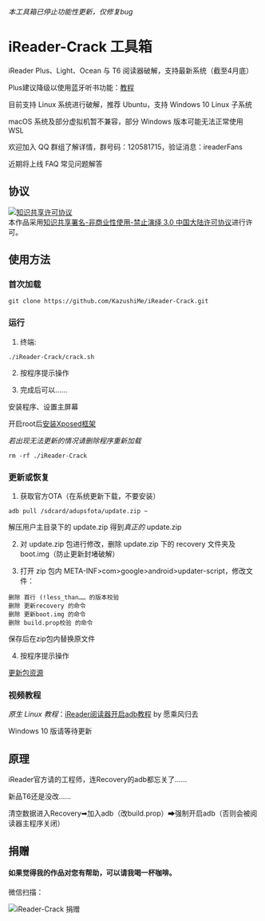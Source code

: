 *本工具箱已停止功能性更新，仅修复bug*

# iReader-Crack 工具箱

iReader Plus、Light、Ocean 与 T6 阅读器破解，支持最新系统（截至4月底）

Plus建议降级以使用蓝牙听书功能：[教程](https://www.einkfans.com/thread-60.htm)

目前支持 Linux 系统进行破解，推荐 Ubuntu，支持 Windows 10 Linux 子系统

macOS 系统及部分虚拟机暂不兼容，部分 Windows 版本可能无法正常使用 WSL

欢迎加入 QQ 群组了解详情，群号码：120581715，验证消息：ireaderFans

近期将上线 FAQ 常见问题解答

## 协议

<a rel="license" href="http://creativecommons.org/licenses/by-nc-nd/3.0/cn/"><img alt="知识共享许可协议" style="border-width:0" src="https://i.creativecommons.org/l/by-nc-nd/3.0/cn/88x31.png" /></a><br />本作品采用<a rel="license" href="http://creativecommons.org/licenses/by-nc-nd/3.0/cn/">知识共享署名-非商业性使用-禁止演绎 3.0 中国大陆许可协议</a>进行许可。

## 使用方法

### 首次加载

```
git clone https://github.com/KazushiMe/iReader-Crack.git
```

### 运行

1. 终端:

```
./iReader-Crack/crack.sh
```

2. 按程序提示操作

3. 完成后可以……

安装程序、设置主屏幕

开启root后[安装Xposed框架](https://www.einkfans.com/thread-51.htm)

*若出现无法更新的情况请删除程序重新加载*

```
rm -rf ./iReader-Crack
```

### 更新或恢复

1.	获取官方OTA（在系统更新下载，不要安装）

```
adb pull /sdcard/adupsfota/update.zip ~
```

解压用户主目录下的 update.zip 得到*真正的* update.zip

2.	对 update.zip 包进行修改，删除 update.zip 下的 recovery 文件夹及 boot.img（防止更新封堵破解）

3.	打开 zip 包内 META-INF>com>google>android>updater-script，修改文件：

```
删除 首行 (!less_than…… 的版本校验
删除 更新recovery 的命令
删除 更新boot.img 的命令
删除 build.prop校验 的命令
```

保存后在zip包内替换原文件

4.	按程序提示操作

[更新包资源](https://www.einkfans.com/thread-2.htm)

### 视频教程

*原生 Linux 教程*：[iReader阅读器开启adb教程](https://www.bilibili.com/video/av21532543/)  by 愿乘风归去

Windows 10 版请等待更新

## 原理

iReader官方请的工程师，连Recovery的adb都忘关了……

新品T6还是没改……

清空数据进入Recovery➡加入adb（改build.prop）➡强制开启adb（否则会被阅读器主程序关闭）

## 捐赠

#### 如果觉得我的作品对您有帮助，可以请我喝一杯咖啡。

微信扫描：

![iReader-Crack 捐赠](https://www.einkfans.com/upload/attach/201804/123_8ESAC978RWRDWQW.png)
